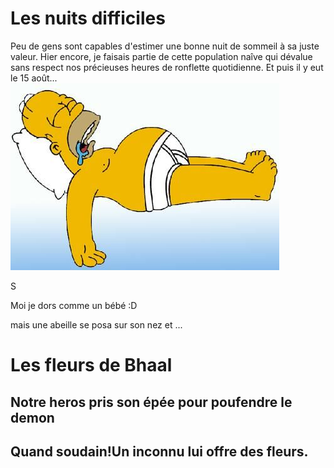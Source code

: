 # Les nuits difficiles

Peu de gens sont capables d'estimer une bonne nuit de sommeil à sa juste valeur. Hier encore, je faisais partie de cette population naîve qui dévalue sans respect nos précieuses heures de ronflette quotidienne. 
Et puis il y eut le 15 août... 
![GitHub Logo](homer.jpg)

S

Moi je dors comme un bébé :D

mais une abeille se posa sur son nez et ...
# Les fleurs de Bhaal
## Notre heros pris son épée pour poufendre le demon
## Quand soudain!Un inconnu lui offre des fleurs.